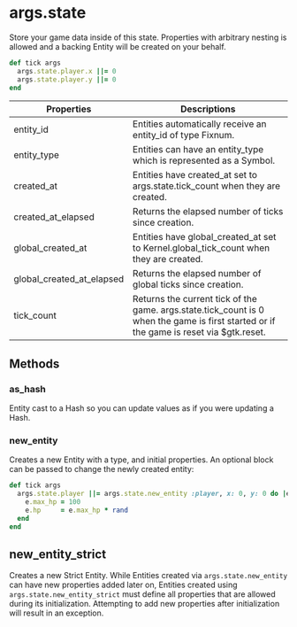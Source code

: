 # args.state

Store your game data inside of this state. Properties with arbitrary nesting is allowed and a backing Entity will be created on your behalf.

```ruby
def tick args
  args.state.player.x ||= 0
  args.state.player.y ||= 0
end
```
| Properties | Descriptions |
| --- | --- |
| entity_id | Entities automatically receive an entity_id of type Fixnum.|
| entity_type | Entities can have an entity_type which is represented as a Symbol.|
| created_at | Entities have created_at set to args.state.tick_count when they are created.|
| created_at_elapsed | Returns the elapsed number of ticks since creation. |
| global_created_at | Entities have global_created_at set to Kernel.global_tick_count when they are created.|
| global_created_at_elapsed | Returns the elapsed number of global ticks since creation. |
| tick_count | Returns the current tick of the game. args.state.tick_count is 0 when the game is first started or if the game is reset via $gtk.reset. |

## Methods

### as_hash

Entity cast to a Hash so you can update values as if you were updating a Hash.

### new_entity

Creates a new Entity with a type, and initial properties. An optional block can be passed to change the newly created entity:

```ruby
def tick args
  args.state.player ||= args.state.new_entity :player, x: 0, y: 0 do |e|
    e.max_hp = 100
    e.hp     = e.max_hp * rand
  end
end
```

## new_entity_strict

Creates a new Strict Entity. While Entities created via `args.state.new_entity` can have new properties added later on, Entities created using `args.state.new_entity_strict` must define all properties that are allowed during its initialization. Attempting to add new properties after initialization will result in an exception.


